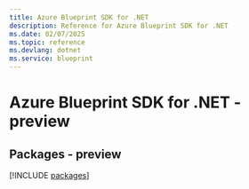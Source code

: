 ```yaml
---
title: Azure Blueprint SDK for .NET
description: Reference for Azure Blueprint SDK for .NET
ms.date: 02/07/2025
ms.topic: reference
ms.devlang: dotnet
ms.service: blueprint
---
```

# Azure Blueprint SDK for .NET - preview
## Packages - preview
[!INCLUDE [packages](blueprint-index.md)]